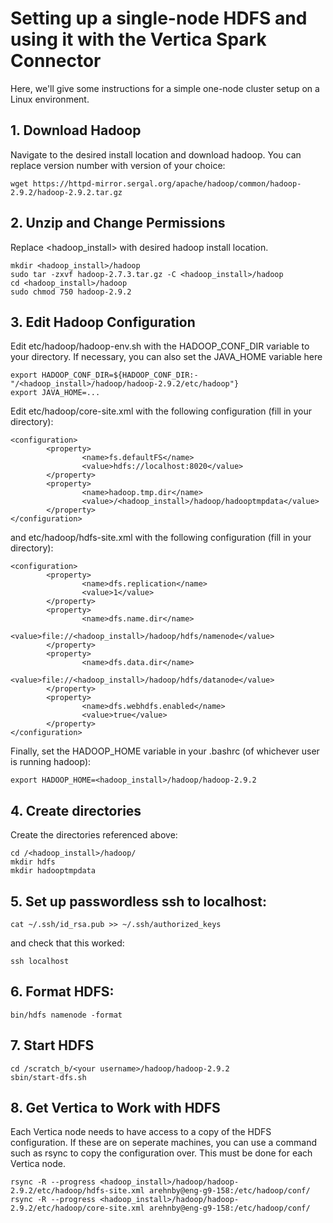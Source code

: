 # Setting up a single-node HDFS and using it with the Vertica Spark Connector

Here, we'll give some instructions for a simple one-node cluster setup on a Linux environment.

## 1. Download Hadoop

Navigate to the desired install location and download hadoop. You can replace version number with version of your choice:

```shell
wget https://httpd-mirror.sergal.org/apache/hadoop/common/hadoop-2.9.2/hadoop-2.9.2.tar.gz
```

## 2. Unzip and Change Permissions

Replace <hadoop_install> with desired hadoop install location.

```shell
mkdir <hadoop_install>/hadoop
sudo tar -zxvf hadoop-2.7.3.tar.gz -C <hadoop_install>/hadoop
cd <hadoop_install>/hadoop
sudo chmod 750 hadoop-2.9.2
```

## 3. Edit Hadoop Configuration

Edit etc/hadoop/hadoop-env.sh with the HADOOP_CONF_DIR variable to your directory. If necessary, you can also set the JAVA_HOME variable here

```shell
export HADOOP_CONF_DIR=${HADOOP_CONF_DIR:-"/<hadoop_install>/hadoop/hadoop-2.9.2/etc/hadoop"}
export JAVA_HOME=...
```

Edit etc/hadoop/core-site.xml with the following configuration (fill in your directory):

```shell
<configuration>
        <property>
                <name>fs.defaultFS</name>
                <value>hdfs://localhost:8020</value>
        </property>
        <property>
                <name>hadoop.tmp.dir</name>
                <value>/<hadoop_install>/hadoop/hadooptmpdata</value>
        </property>
</configuration>
```

and etc/hadoop/hdfs-site.xml with the following configuration (fill in your directory):

```shell
<configuration>
        <property>
                <name>dfs.replication</name>
                <value>1</value>
        </property>
        <property>
                <name>dfs.name.dir</name>
                <value>file://<hadoop_install>/hadoop/hdfs/namenode</value>
        </property>
        <property>
                <name>dfs.data.dir</name>
                <value>file://<hadoop_install>/hadoop/hdfs/datanode</value>
        </property>
        <property>
                <name>dfs.webhdfs.enabled</name>
                <value>true</value>
        </property>
</configuration>
```

Finally, set the HADOOP_HOME variable in your .bashrc (of whichever user is running hadoop):

```shell
export HADOOP_HOME=<hadoop_install>/hadoop/hadoop-2.9.2
```

## 4. Create directories

Create the directories referenced above:

```shell
cd /<hadoop_install>/hadoop/
mkdir hdfs
mkdir hadooptmpdata
```

## 5. Set up passwordless ssh to localhost:

```shell
cat ~/.ssh/id_rsa.pub >> ~/.ssh/authorized_keys
```

and check that this worked:

```shell
ssh localhost
```

## 6. Format HDFS:

```shell
bin/hdfs namenode -format
```

## 7. Start HDFS

```shell
cd /scratch_b/<your username>/hadoop/hadoop-2.9.2
sbin/start-dfs.sh
```

## 8. Get Vertica to Work with HDFS

Each Vertica node needs to have access to a copy of the HDFS configuration. If these are on seperate machines, you can use a command such as rsync to copy the configuration over. This must be done for each Vertica node.

```shell
rsync -R --progress <hadoop_install>/hadoop/hadoop-2.9.2/etc/hadoop/hdfs-site.xml arehnby@eng-g9-158:/etc/hadoop/conf/
rsync -R --progress <hadoop_install>/hadoop/hadoop-2.9.2/etc/hadoop/core-site.xml arehnby@eng-g9-158:/etc/hadoop/conf/
```
